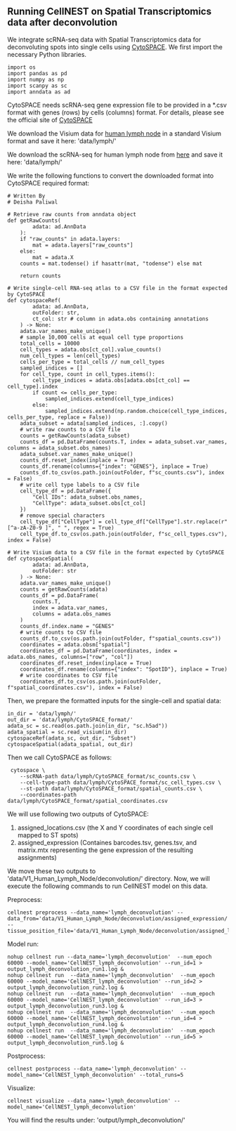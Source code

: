 ## Running CellNEST on Spatial Transcriptomics data after deconvolution
We integrate scRNA-seq data with Spatial Transcriptomics data for deconvoluting spots into single cells using [CytoSPACE](https://github.com/digitalcytometry/cytospace). 
We first import the necessary Python libraries.

```
import os 
import pandas as pd
import numpy as np
import scanpy as sc 
import anndata as ad 
```

CytoSPACE needs scRNA-seq gene expression file to be provided in a *.csv format with genes (rows) by cells (columns) format. 
For details, please see the official site of [CytoSPACE](https://github.com/digitalcytometry/cytospace#input-files)

We download the Visium data for [human lymph node](https://cf.10xgenomics.com/samples/spatial-exp/1.1.0/V1_Human_Lymph_Node/V1_Human_Lymph_Node_filtered_feature_bc_matrix.tar.gz) in a standard Visium format and save it here: 'data/lymph/' 

We download the scRNA-seq for human lymph node from [here](https://cell2location.cog.sanger.ac.uk/paper/integrated_lymphoid_organ_scrna/RegressionNBV4Torch_57covariates_73260cells_10237genes/sc.h5ad) and save it here: 'data/lymph/' 

We write the following functions to convert the downloaded format into CytoSPACE required format:

```
# Written By
# Deisha Paliwal

# Retrieve raw counts from anndata object 
def getRawCounts(
        adata: ad.AnnData
    ):
    if "raw_counts" in adata.layers:
        mat = adata.layers["raw_counts"]
    else:
        mat = adata.X
    counts = mat.todense() if hasattr(mat, "todense") else mat

    return counts

# Write single-cell RNA-seq atlas to a CSV file in the format expected by CytoSPACE 
def cytospaceRef(
        adata: ad.AnnData, 
        outFolder: str, 
        ct_col: str # column in adata.obs containing annotations 
    ) -> None:
    adata.var_names_make_unique()
    # sample 10,000 cells at equal cell type proportions 
    total_cells = 10000
    cell_types = adata.obs[ct_col].value_counts()
    num_cell_types = len(cell_types)
    cells_per_type = total_cells // num_cell_types
    sampled_indices = []
    for cell_type, count in cell_types.items():
        cell_type_indices = adata.obs[adata.obs[ct_col] == cell_type].index
        if count <= cells_per_type:
            sampled_indices.extend(cell_type_indices)
        else:
            sampled_indices.extend(np.random.choice(cell_type_indices, cells_per_type, replace = False))
    adata_subset = adata[sampled_indices, :].copy()
    # write raw counts to a CSV file 
    counts = getRawCounts(adata_subset)
    counts_df = pd.DataFrame(counts.T, index = adata_subset.var_names, columns = adata_subset.obs_names)
    adata_subset.var_names_make_unique()
    counts_df.reset_index(inplace = True)
    counts_df.rename(columns={"index": "GENES"}, inplace = True)
    counts_df.to_csv(os.path.join(outFolder, f"sc_counts.csv"), index = False)
    # write cell type labels to a CSV file 
    cell_type_df = pd.DataFrame({
        "Cell IDs": adata_subset.obs_names,
        "CellType": adata_subset.obs[ct_col]
    })
    # remove special characters 
    cell_type_df["CellType"] = cell_type_df["CellType"].str.replace(r"[^a-zA-Z0-9 ]", " ", regex = True)
    cell_type_df.to_csv(os.path.join(outFolder, f"sc_cell_types.csv"), index = False)

# Write Visium data to a CSV file in the format expected by CytoSPACE 
def cytospaceSpatial(
        adata: ad.AnnData, 
        outFolder: str
    ) -> None:
    adata.var_names_make_unique()
    counts = getRawCounts(adata)
    counts_df = pd.DataFrame(
        counts.T,
        index = adata.var_names,
        columns = adata.obs_names
    )
    counts_df.index.name = "GENES"
    # write counts to CSV file 
    counts_df.to_csv(os.path.join(outFolder, f"spatial_counts.csv"))
    coordinates = adata.obsm["spatial"]
    coordinates_df = pd.DataFrame(coordinates, index = adata.obs_names, columns=["row", "col"])
    coordinates_df.reset_index(inplace = True) 
    coordinates_df.rename(columns={"index": "SpotID"}, inplace = True)
    # write coordinates to CSV file 
    coordinates_df.to_csv(os.path.join(outFolder, f"spatial_coordinates.csv"), index = False)
```

Then, we prepare the formatted inputs for the single-cell and spatial data: 
```
in_dir = 'data/lymph/'
out_dir = 'data/lymph/CytoSPACE_format/'
adata_sc = sc.read(os.path.join(in_dir, "sc.h5ad"))
adata_spatial = sc.read_visium(in_dir)
cytospaceRef(adata_sc, out_dir, "Subset")
cytospaceSpatial(adata_spatial, out_dir)
```

Then we call CytoSPACE as follows:
```
 cytospace \
    --scRNA-path data/lymph/CytoSPACE_format/sc_counts.csv \
    --cell-type-path data/lymph/CytoSPACE_format/sc_cell_types.csv \
    --st-path data/lymph/CytoSPACE_format/spatial_counts.csv \
    --coordinates-path data/lymph/CytoSPACE_format/spatial_coordinates.csv
```

We will use following two outputs of CytoSPACE:
1. assigned_locations.csv (the X and Y coordinates of each single cell mapped to ST spots)
2. assigned_expression (Containes barcodes.tsv, genes.tsv, and matrix.mtx representing the gene expression of the resulting assignments)

We move these two outputs to 'data/V1_Human_Lymph_Node/deconvolution/' directory.
Now, we will execute the following commands to run CellNEST model on this data.

Preprocess:
```
cellnest preprocess --data_name='lymph_deconvolution' --data_from='data/V1_Human_Lymph_Node/deconvolution/assigned_expression/' --tissue_position_file='data/V1_Human_Lymph_Node/deconvolution/assigned_locations.csv'
```

Model run: 
```
nohup cellnest run --data_name='lymph_deconvolution'  --num_epoch 60000 --model_name='CellNEST_lymph_deconvolution' --run_id=1 > output_lymph_deconvolution_run1.log &
nohup cellnest run  --data_name='lymph_deconvolution'  --num_epoch 60000 --model_name='CellNEST_lymph_deconvolution' --run_id=2 > output_lymph_deconvolution_run2.log &
nohup cellnest run  --data_name='lymph_deconvolution'  --num_epoch 60000 --model_name='CellNEST_lymph_deconvolution' --run_id=3 > output_lymph_deconvolution_run3.log &
nohup cellnest run  --data_name='lymph_deconvolution'  --num_epoch 60000 --model_name='CellNEST_lymph_deconvolution' --run_id=4 > output_lymph_deconvolution_run4.log &
nohup cellnest run  --data_name='lymph_deconvolution'  --num_epoch 60000 --model_name='CellNEST_lymph_deconvolution' --run_id=5 > output_lymph_deconvolution_run5.log &
```

Postprocess:
```
cellnest postprocess --data_name='lymph_deconvolution' --model_name='CellNEST_lymph_deconvolution' --total_runs=5 
```

Visualize:
```
cellnest visualize --data_name='lymph_deconvolution' --model_name='CellNEST_lymph_deconvolution'
```

You will find the results under: 'output/lymph_deconvolution/'
